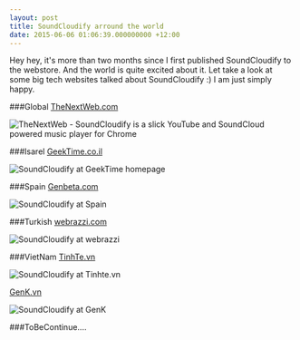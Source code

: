 ```yaml
---
layout: post
title: SoundCloudify arround the world
date: 2015-06-06 01:06:39.000000000 +12:00
---
```

Hey hey, it's more than two months since I first published SoundCloudify to the webstore. And the world is quite excited about it. Let take a look at some big tech websites talked about SoundCloudify :) I am just simply happy.

###Global
[TheNextWeb.com](http://thenextweb.com/apps/2015/05/27/soundcloudify-is-a-slick-youtube-and-soundcloud-powered-music-player-for-chrome/)

![TheNextWeb - SoundCloudify is a slick YouTube and SoundCloud powered music player for Chrome](http://i.imgur.com/n8dwtid.png)

###Isarel
[GeekTime.co.il](http://www.geektime.co.il/soundcloudify-is-a-cool-new-extension/)

![SoundCloudify at GeekTime homepage](http://i.imgur.com/ZpYVUFa.png)


###Spain
[Genbeta.com](http://www.genbeta.com/herramientas/soundcloudify-reune-las-canciones-de-youtube-soundcloud-y-reddit-en-una-ventana-emergente-de-chrome)

![SoundCloudify at Spain](http://i.imgur.com/zzluLZX.png)

###Turkish
[webrazzi.com](http://webrazzi.com/2015/05/27/ucretsiz-muzik-dinlemek-soundcloudify/)

![SoundCloudify at webrazzi](http://i.imgur.com/gIumWln.png)

###VietNam
[TinhTe.vn](https://www.tinhte.vn/threads/soundcloudify-extension-cho-chrome-giup-nghe-nhac-youtube-soundcloud-de-hon-khong-can-mo-tab-rieng.2448668/)

![SoundCloudify at Tinhte.vn](http://i.imgur.com/xuAu8RR.png)

[GenK.vn](http://genk.vn/apps-games/soundcloudify-extension-nghe-nhac-tuyet-voi-made-in-vietnam-20150604220915036.chn)

![SoundCloudify at GenK](http://i.imgur.com/ISgu6Ms.png)


###ToBeContinue....

